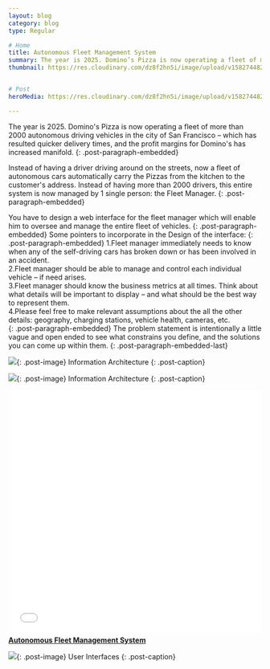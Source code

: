 ```yaml
---
layout: blog
category: blog
type: Regular

# Home
title: Autonomous Fleet Management System
summary: The year is 2025. Domino’s Pizza is now operating a fleet of more than 2000 autonomous driving vehicles
thumbnail: https://res.cloudinary.com/dz8f2hn5i/image/upload/v1582744820/FMS/FMS_-_Thumbnail_hdgqrj.png


# Post
heroMedia: https://res.cloudinary.com/dz8f2hn5i/image/upload/v1582744821/FMS/FMS_omawhu.png

---
```



The year is 2025. Domino's Pizza is now operating a fleet of more than 2000 autonomous driving vehicles in the city of San Francisco – which has resulted quicker delivery times, and the profit margins for Domino's has increased manifold.
{: .post-paragraph-embedded}

Instead of having a driver driving around on the streets, now a fleet of autonomous cars automatically carry the Pizzas from the kitchen to the customer's address. Instead of having more than 2000 drivers, this entire system is now managed by 1 single person: the Fleet Manager.
{: .post-paragraph-embedded}

You have to design a web interface for the fleet manager which will enable him to oversee and manage the entire fleet of vehicles.
{: .post-paragraph-embedded}
Some pointers to incorporate in the Design of the interface:
{: .post-paragraph-embedded}
1.Fleet manager immediately needs to know when any of the self-driving cars has broken down or has been involved in an accident.<br>
2.Fleet manager should be able to manage and control each individual vehicle – if need arises.<br>
3.Fleet manager should know the business metrics at all times. Think about what details will be important to display – and what should be the best way to represent them.<br>
4.Please feel free to make relevant assumptions about the all the other details: geography, charging stations, vehicle health, cameras, etc.<br>
{: .post-paragraph-embedded}
The problem statement is intentionally a little vague and open ended to see what constrains you define, and the solutions you can come up within them.
{: .post-paragraph-embedded-last}

<img src="https://res.cloudinary.com/dz8f2hn5i/image/upload/v1582744827/FMS/collage-fms_hi5fmi.png">{: .post-image}
Information Architecture
{: .post-caption}


<img src="https://res.cloudinary.com/dz8f2hn5i/image/upload/v1582744828/FMS/IA-FMS_toikim.png">{: .post-image}
Information Architecture
{: .post-caption}

<div class="post-embed">
<iframe src="//www.slideshare.net/slideshow/embed_code/key/8x3DQyQaga01fn" width="595" height="485" frameborder="0" marginwidth="0" marginheight="0" scrolling="no" style="margin-bottom:5px; max-width: 100%;" allowfullscreen> </iframe> <div style="margin-bottom:5px"> <strong> <a href="//www.slideshare.net/secret/8x3DQyQaga01fn" title="Autonomous Fleet Management System" target="_blank">Autonomous Fleet Management System</a> </strong></div></div>

<img src="https://res.cloudinary.com/dz8f2hn5i/image/upload/v1582744828/FMS/1_v6rwbi.png">{: .post-image}
User Interfaces
{: .post-caption}
